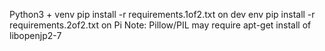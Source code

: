 Python3 + venv
pip install -r requirements.1of2.txt on dev env
pip install -r requirements.2of2.txt on Pi
Note: Pillow/PIL may require apt-get install of libopenjp2-7